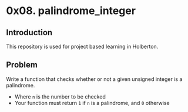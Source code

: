 # 0x08. palindrome_integer

## Introduction
This repository is used for project based learning in Holberton.

## Problem
Write a function that checks whether or not a given unsigned integer is a palindrome.

- Where `n` is the number to be checked
- Your function must return `1` if `n` is a palindrome, and `0` otherwise